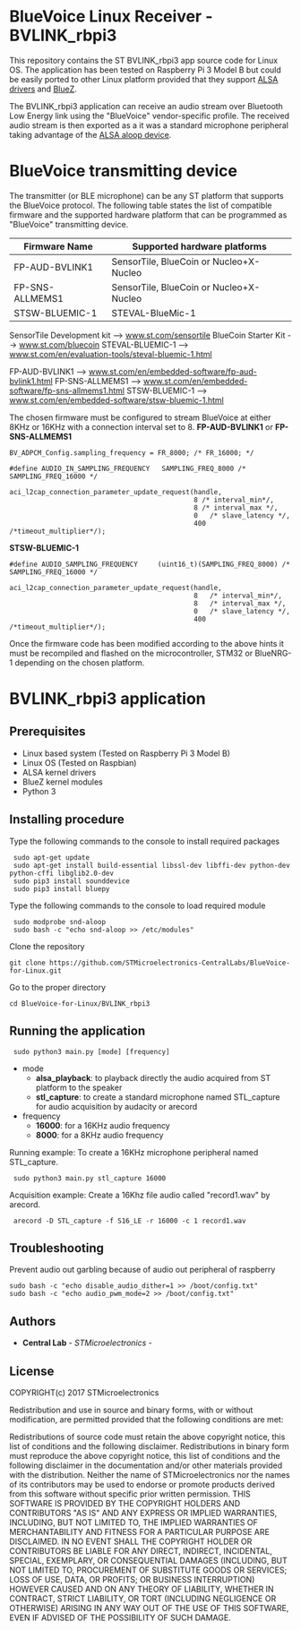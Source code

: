 # BlueVoice Linux Receiver - BVLINK_rbpi3

This repository contains the ST BVLINK_rbpi3 app source code for Linux OS. The application has been tested on Raspberry Pi 3 Model B but could be easily ported to other Linux platform provided that they support [ALSA drivers](https://www.alsa-project.org/main/index.php/Main_Page) and [BlueZ](www.bluez.org/).

The BVLINK_rbpi3 application can receive an audio stream over Bluetooth Low Energy link using the "BlueVoice" vendor-specific profile. The received audio stream is then exported as a it was a standard microphone peripheral taking advantage of the [ALSA aloop device](https://www.alsa-project.org/main/index.php/Matrix:Module-aloop).

# BlueVoice transmitting device
The transmitter (or BLE microphone) can be any ST platform that supports the BlueVoice protocol.
The following table states the list of compatible firmware and the supported hardware platform that can be programmed as "BlueVoice" transmitting device.

Firmware Name     | Supported hardware platforms
----------------------- | -------------------------------------------------
FP-AUD-BVLINK1      | SensorTile, BlueCoin or Nucleo+X-Nucleo
FP-SNS-ALLMEMS1     | SensorTile, BlueCoin or Nucleo+X-Nucleo
STSW-BLUEMIC-1      | STEVAL-BlueMic-1

SensorTile Development kit --> www.st.com/sensortile
BlueCoin Starter Kit  --> www.st.com/bluecoin
STEVAL-BLUEMIC-1    --> www.st.com/en/evaluation-tools/steval-bluemic-1.html

FP-AUD-BVLINK1    --> www.st.com/en/embedded-software/fp-aud-bvlink1.html
FP-SNS-ALLMEMS1   --> www.st.com/en/embedded-software/fp-sns-allmems1.html
STSW-BLUEMIC-1    --> www.st.com/en/embedded-software/stsw-bluemic-1.html

The chosen firmware must be configured to stream BlueVoice at either 8KHz or 16KHz with a connection interval set to 8.
__FP-AUD-BVLINK1__ or __FP-SNS-ALLMEMS1__
```
BV_ADPCM_Config.sampling_frequency = FR_8000; /* FR_16000; */
```
```
#define AUDIO_IN_SAMPLING_FREQUENCY   SAMPLING_FREQ_8000 /* SAMPLING_FREQ_16000 */
```
```
aci_l2cap_connection_parameter_update_request(handle,
                                              8 /* interval_min*/,
                                              8 /* interval_max */,
                                              0   /* slave_latency */,
                                              400 /*timeout_multiplier*/);
```
__STSW-BLUEMIC-1__
```
#define AUDIO_SAMPLING_FREQUENCY     (uint16_t)(SAMPLING_FREQ_8000) /* SAMPLING_FREQ_16000 */ 
```
```
aci_l2cap_connection_parameter_update_request(handle,
                                              8   /* interval_min*/,
                                              8   /* interval_max */,
                                              0   /* slave_latency */,
                                              400 /*timeout_multiplier*/);
```
Once the firmware code has been modified according to the above hints it must be recompiled and flashed on the microcontroller, STM32 or BlueNRG-1 depending on the chosen platform.

# BVLINK_rbpi3 application
## Prerequisites

- Linux based system (Tested on Raspberry Pi 3 Model B)
- Linux OS (Tested on Raspbian)
- ALSA kernel drivers
- BlueZ kernel modules
- Python 3

## Installing procedure

Type the following commands to the console to install required packages
```
 sudo apt-get update
 sudo apt-get install build-essential libssl-dev libffi-dev python-dev python-cffi libglib2.0-dev
 sudo pip3 install sounddevice
 sudo pip3 install bluepy
```
Type the following commands to the console to load required module

```
 sudo modprobe snd-aloop 
 sudo bash -c "echo snd-aloop >> /etc/modules"
```
Clone the repository
```
git clone https://github.com/STMicroelectronics-CentralLabs/BlueVoice-for-Linux.git
```
Go to the proper directory
```
cd BlueVoice-for-Linux/BVLINK_rbpi3
```



## Running the application
```
 sudo python3 main.py [mode] [frequency]
```
- mode
    - __alsa_playback__: to playback directly the audio acquired from ST platform to the speaker
    - __stl_capture__: to create a standard microphone named STL_capture for audio acquisition by audacity or arecord
- frequency
    - __16000__: for a 16KHz audio frequency
    - __8000__: for a 8KHz audio frequency

Running example:
To create a 16KHz microphone peripheral named STL_capture.
```
 sudo python3 main.py stl_capture 16000
```

Acquisition example:
Create a 16Khz file audio called "record1.wav" by arecord.
```
 arecord -D STL_capture -f S16_LE -r 16000 -c 1 record1.wav
```
## Troubleshooting 
Prevent audio out garbling because of audio out peripheral of raspberry
```
sudo bash -c "echo disable_audio_dither=1 >> /boot/config.txt"
sudo bash -c "echo audio_pwm_mode=2 >> /boot/config.txt"
```
## Authors

* **Central Lab** - *STMicroelectronics* - 

## License

COPYRIGHT(c) 2017 STMicroelectronics

Redistribution and use in source and binary forms, with or without modification, are permitted provided that the following conditions are met:

Redistributions of source code must retain the above copyright notice, this list of conditions and the following disclaimer.
Redistributions in binary form must reproduce the above copyright notice, this list of conditions and the following disclaimer in the documentation and/or other materials provided with the distribution.
Neither the name of STMicroelectronics nor the names of its contributors may be used to endorse or promote products derived from this software without specific prior written permission.
THIS SOFTWARE IS PROVIDED BY THE COPYRIGHT HOLDERS AND CONTRIBUTORS "AS IS" AND ANY EXPRESS OR IMPLIED WARRANTIES, INCLUDING, BUT NOT LIMITED TO, THE IMPLIED WARRANTIES OF MERCHANTABILITY AND FITNESS FOR A PARTICULAR PURPOSE ARE DISCLAIMED. IN NO EVENT SHALL THE COPYRIGHT HOLDER OR CONTRIBUTORS BE LIABLE FOR ANY DIRECT, INDIRECT, INCIDENTAL, SPECIAL, EXEMPLARY, OR CONSEQUENTIAL DAMAGES (INCLUDING, BUT NOT LIMITED TO, PROCUREMENT OF SUBSTITUTE GOODS OR SERVICES; LOSS OF USE, DATA, OR PROFITS; OR BUSINESS INTERRUPTION) HOWEVER CAUSED AND ON ANY THEORY OF LIABILITY, WHETHER IN CONTRACT, STRICT LIABILITY, OR TORT (INCLUDING NEGLIGENCE OR OTHERWISE) ARISING IN ANY WAY OUT OF THE USE OF THIS SOFTWARE, EVEN IF ADVISED OF THE POSSIBILITY OF SUCH DAMAGE.
